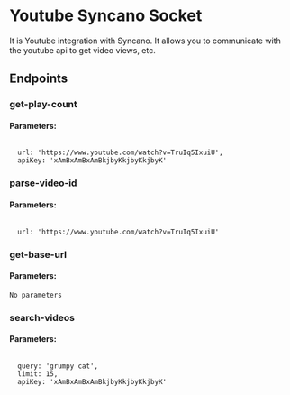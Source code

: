 # Youtube Syncano Socket

It is Youtube integration with Syncano. It allows you to communicate with the youtube api to get video views, etc.

## Endpoints

### get-play-count

#### Parameters:
```

  url: 'https://www.youtube.com/watch?v=TruIq5IxuiU',
  apiKey: 'xAmBxAmBxAmBkjbyKkjbyKkjbyK'
```


### parse-video-id

#### Parameters:
```

  url: 'https://www.youtube.com/watch?v=TruIq5IxuiU'
```


### get-base-url

#### Parameters:
```
No parameters
```


### search-videos

#### Parameters:
```

  query: 'grumpy cat',
  limit: 15,
  apiKey: 'xAmBxAmBxAmBkjbyKkjbyKkjbyK'
```

